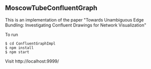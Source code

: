 ## MoscowTubeConfluentGraph

This is an implementation of the paper "Towards Unambiguous Edge Bundling: Investigating Confluent Drawings for Network Visualization"

To run

    $ cd ConfluentGraphImpl
    $ npm install
    $ npm start

Visit http://localhost:9999/
